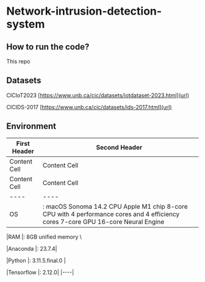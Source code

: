 # Network-intrusion-detection-system


## How to run the code?
This repo

## Datasets
CICIoT2023  [https://www.unb.ca/cic/datasets/iotdataset-2023.html](url)

CICIDS-2017  [https://www.unb.ca/cic/datasets/ids-2017.html](url)


## Environment
| First Header  | Second Header |
| ------------- | ------------- |
| Content Cell  | Content Cell  |
| Content Cell  | Content Cell  |
|----|----|
|OS          |:  macOS Sonoma 14.2 CPU Apple M1 chip 8-core CPU with 4 performance cores and 4 efficiency cores 7-core GPU 16-core Neural Engine|

|RAM         |: 8GB unified memory \

|Anaconda    |: 23.7.4|

|Python      |: 3.11.5.final.0 |

|Tensorflow  |: 2.12.0|
|----|
